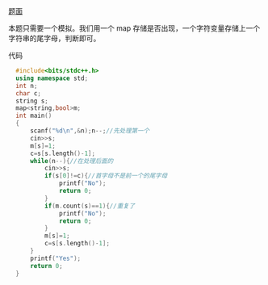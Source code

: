 [题面](https://www.luogu.com.cn/problem/AT4252)

本题只需要一个模拟。我们用一个 map 存储是否出现，一个字符变量存储上一个字符串的尾字母，判断即可。

代码
```cpp
  #include<bits/stdc++.h>
  using namespace std;
  int n;
  char c;
  string s;
  map<string,bool>m;
  int main()
  {
      scanf("%d\n",&n);n--;//先处理第一个
      cin>>s;
      m[s]=1;
      c=s[s.length()-1];
      while(n--){//在处理后面的
          cin>>s;
          if(s[0]!=c){//首字母不是前一个的尾字母
              printf("No");
              return 0;
          }
          if(m.count(s)==1){//重复了
              printf("No");
              return 0;
          }
          m[s]=1;
          c=s[s.length()-1];
      }
      printf("Yes");
      return 0;
  }
```